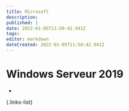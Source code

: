 ```yaml
---
title: Microsoft
description: 
published: 1
date: 2022-01-05T11:50:42.941Z
tags: 
editor: markdown
dateCreated: 2022-01-05T11:50:42.941Z
---
```


# Windows Serveur 2019
- 
{.links-list}
